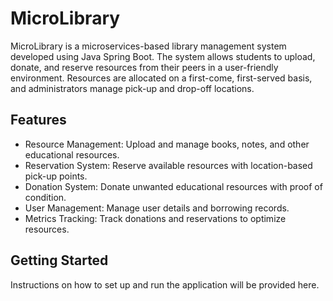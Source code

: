# MicroLibrary

MicroLibrary is a microservices-based library management system developed using Java Spring Boot. The system allows students to upload, donate, and reserve resources from their peers in a user-friendly environment. Resources are allocated on a first-come, first-served basis, and administrators manage pick-up and drop-off locations.

## Features

- Resource Management: Upload and manage books, notes, and other educational resources.
- Reservation System: Reserve available resources with location-based pick-up points.
- Donation System: Donate unwanted educational resources with proof of condition.
- User Management: Manage user details and borrowing records.
- Metrics Tracking: Track donations and reservations to optimize resources.

## Getting Started

Instructions on how to set up and run the application will be provided here.
